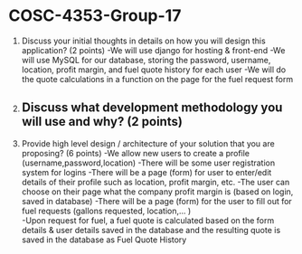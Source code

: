 # COSC-4353-Group-17
1. Discuss your initial thoughts in details on how you will design this application? (2 points) 
	-We will use django for hosting & front-end
	-We will use MySQL for our database, storing the password, username, location, profit margin, and fuel quote history for each user
	-We will do the quote calculations in a function on the page for the fuel request form 
		




2. Discuss what development methodology you will use and why? (2 points)
	-


3. Provide high level design / architecture of your solution that you are proposing? (6 points)
	-We allow new users to create a profile (username,password,location)
	-There will be some user registration system for logins
	-There will be a page (form) for user to enter/edit details of their profile such as location, profit margin, etc.
	-The user can choose on their page what the company profit margin is (based on login, saved in database)
	-There will be a page (form) for the user to fill out for fuel requests (gallons requested, location,... )	
	-Upon request for fuel, a fuel quote is calculated based on the form details & user details saved in the database 
		and the resulting quote is saved in the database as Fuel Quote History
